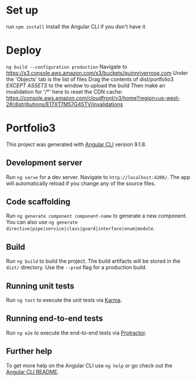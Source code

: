# Set up
run `npm install`
Install the Angular CLI if you don't have it

# Deploy
`ng build --configuration production`
Navigate to https://s3.console.aws.amazon.com/s3/buckets/quinnriverrose.com
Under the 'Objects' tab is the list of files
Drag the contents of dist/portfolio3 *EXCEPT ASSETS* to the window to upload the build
Then make an invalidation for '/*' here to reset the CDN cache: https://console.aws.amazon.com/cloudfront/v3/home?region=us-west-2#/distributions/E17XT7M57G45TV/invalidations

# Portfolio3

This project was generated with [Angular CLI](https://github.com/angular/angular-cli) version 9.1.8.

## Development server

Run `ng serve` for a dev server. Navigate to `http://localhost:4200/`. The app will automatically reload if you change any of the source files.

## Code scaffolding

Run `ng generate component component-name` to generate a new component. You can also use `ng generate directive|pipe|service|class|guard|interface|enum|module`.

## Build

Run `ng build` to build the project. The build artifacts will be stored in the `dist/` directory. Use the `--prod` flag for a production build.

## Running unit tests

Run `ng test` to execute the unit tests via [Karma](https://karma-runner.github.io).

## Running end-to-end tests

Run `ng e2e` to execute the end-to-end tests via [Protractor](http://www.protractortest.org/).

## Further help

To get more help on the Angular CLI use `ng help` or go check out the [Angular CLI README](https://github.com/angular/angular-cli/blob/master/README.md).
